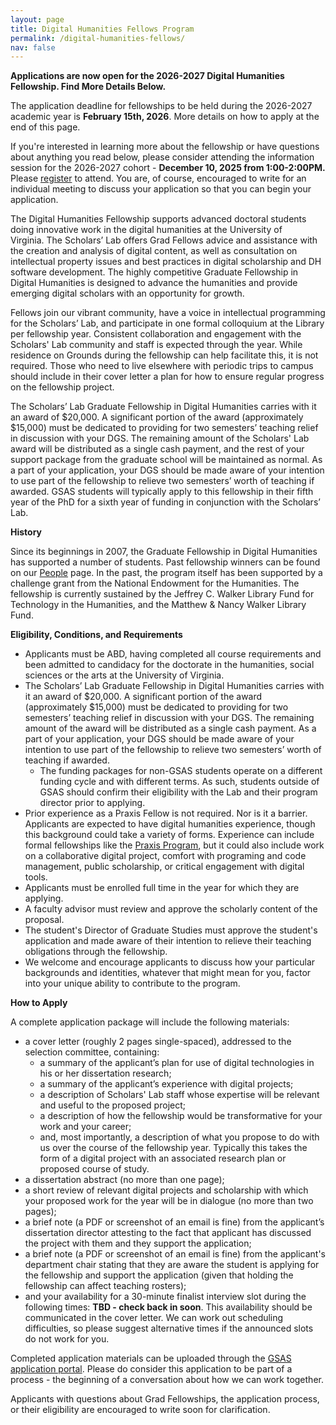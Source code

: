 ```yaml
---
layout: page
title: Digital Humanities Fellows Program
permalink: /digital-humanities-fellows/
nav: false
---
```

**Applications are now open for the 2026-2027 Digital Humanities Fellowship. Find More Details Below.**

The application deadline for fellowships to be held during the 2026-2027 academic year is **February 15th, 2026**. More details on how to apply at the end of this page. 

If you're interested in learning more about the fellowship or have questions about anything you read below, please consider attending the information session for the 2026-2027 cohort - **December 10, 2025 from 1:00-2:00PM.** Please [register](https://cal.lib.virginia.edu/event/15591874) to attend. You are, of course, encouraged to write for an individual meeting to discuss your application so that you can begin your application.

The Digital Humanities Fellowship supports advanced doctoral students doing innovative work in the digital humanities at the University of Virginia. The Scholars’ Lab offers Grad Fellows advice and assistance with the creation and analysis of digital content, as well as consultation on intellectual property issues and best practices in digital scholarship and DH software development. The highly competitive Graduate Fellowship in Digital Humanities is designed to advance the humanities and provide emerging digital scholars with an opportunity for growth.

Fellows join our vibrant community, have a voice in intellectual programming for the Scholars’ Lab, and participate in one formal colloquium at the Library per fellowship year. Consistent collaboration and engagement with the Scholars' Lab community and staff is expected through the year. While residence on Grounds during the fellowship can help facilitate this, it is not required. Those who need to live elsewhere with periodic trips to campus should include in their cover letter a plan for how to ensure regular progress on the fellowship project.

The Scholars’ Lab Graduate Fellowship in Digital Humanities carries with it an award of $20,000. A significant portion of the award (approximately $15,000) must be dedicated to providing for two semesters’ teaching relief in discussion with your DGS. The remaining amount of the Scholars' Lab award will be distributed as a single cash payment, and the rest of your support package from the graduate school will be maintained as normal. As a part of your application, your DGS should be made aware of your intention to use part of the fellowship to relieve two semesters’ worth of teaching if awarded. GSAS students will typically apply to this fellowship in their fifth year of the PhD for a sixth year of funding in conjunction with the Scholars’ Lab.

**History**

Since its beginnings in 2007, the Graduate Fellowship in Digital Humanities has supported a number of students. Past fellowship winners can be found on our [People](/people) page. In the past, the program itself has been supported by a challenge grant from the National Endowment for the Humanities. The fellowship is currently sustained by the Jeffrey C. Walker Library Fund for Technology in the Humanities, and the Matthew & Nancy Walker Library Fund.

**Eligibility, Conditions, and Requirements**

* Applicants must be ABD, having completed all course requirements and been admitted to candidacy for the doctorate in the humanities, social sciences or the arts at the University of Virginia. 
* The Scholars’ Lab Graduate Fellowship in Digital Humanities carries with it an award of $20,000. A significant portion of the award (approximately $15,000) must be dedicated to providing for two semesters’ teaching relief in discussion with your DGS. The remaining amount of the award will be distributed as a single cash payment. As a part of your application, your DGS should be made aware of your intention to use part of the fellowship to relieve two semesters’ worth of teaching if awarded.
  * The funding packages for non-GSAS students operate on a different funding cycle and with different terms. As such, students outside of GSAS should confirm their eligibility with the Lab and their program director prior to applying.
* Prior experience as a Praxis Fellow is not required. Nor is it a barrier. Applicants are expected to have digital humanities experience, though this background could take a variety of forms. Experience can include formal fellowships like the [Praxis Program](https://praxis.scholarslab.org/), but it could also include work on a collaborative digital project, comfort with programing and code management, public scholarship, or critical engagement with digital tools.
* Applicants must be enrolled full time in the year for which they are applying.
* A faculty advisor must review and approve the scholarly content of the proposal.
* The student's Director of Graduate Studies must approve the student's application and made aware of their intention to relieve their teaching obligations through the fellowship.
* We welcome and encourage applicants to discuss how your particular backgrounds and identities, whatever that might mean for you, factor into your unique ability to contribute to the program. 

**How to Apply**

A complete application package will include the following materials:

* a cover letter (roughly 2 pages single-spaced), addressed to the selection committee, containing:
  * a summary of the applicant’s plan for use of digital technologies in his or her dissertation research;
  * a summary of the applicant’s experience with digital projects;
  * a description of Scholars' Lab staff whose expertise will be relevant and useful to the proposed project;
  * a description of how the fellowship would be transformative for your work and your career;
  * and, most importantly, a description of what you propose to do with us over the course of the fellowship year. Typically this takes the form of a digital project with an associated research plan or proposed course of study.
* a dissertation abstract (no more than one page);
* a short review of relevant digital projects and scholarship with which your proposed work for the year will be in dialogue (no more than two pages);
* a brief note (a PDF or screenshot of an email is fine) from the applicant’s dissertation director attesting to the fact that applicant has discussed the project with them and they support the application;
* a brief note (a PDF or screenshot of an email is fine) from the applicant's department chair stating that they are aware the student is applying for the fellowship and support the application (given that holding the fellowship can affect teaching rosters);
* and your availability for a 30-minute finalist interview slot during the following times: **TBD - check back in soon**. This availability should be communicated in the cover letter. We can work out scheduling difficulties, so please suggest alternative times if the announced slots do not work for you. 

Completed application materials can be uploaded through the [GSAS application portal](https://virginia.academicworks.com/). Please do consider this application to be part of a process - the beginning of a conversation about how we can work together.

Applicants with questions about Grad Fellowships, the application process, or their eligibility are encouraged to write soon for clarification.